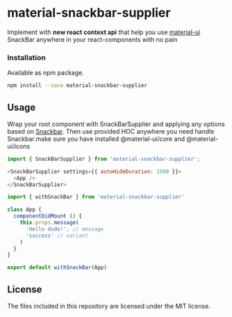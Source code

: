 # material-snackbar-supplier

Implement with **new react context api** that help you use [material-ui](https://material-ui.com//) SnackBar anywhere in your react-components with no pain

### Installation
Available as npm package.
```bash
npm install --save material-snackbar-supplier

```

## Usage
Wrap your root component with SnackBarSupplier and applying any options based on [Snackbar](https://material-ui.com/api/snackbar/).
Then use provided HOC anywhere you need handle Snackbar.make sure you have installed @material-ui/core and @material-ui/icons

```js
import { SnackBarSupplier } from 'material-snackbar-supplier';

<SnackBarSupplier settings={{ autoHideDuration: 1500 }}>
  <App />
</SnackBarSupplier>
```


```js
import { withSnackBar } from 'material-snackbar-supplier'

class App {
  componentDidMount () {
    this.props.message(
      'Hello dude!', // message
      'success' // variant
    )
  }
}

export default withSnackBar(App)
```

## License

The files included in this repository are licensed under the MIT license.
